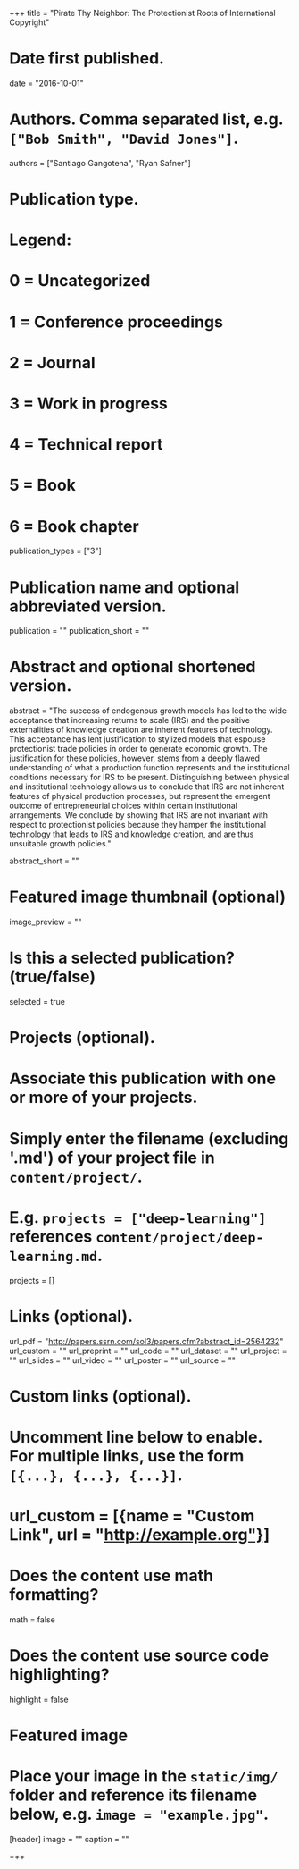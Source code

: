 +++
title = "Pirate Thy Neighbor: The Protectionist Roots of International Copyright" 

# Date first published.
date = "2016-10-01"

# Authors. Comma separated list, e.g. `["Bob Smith", "David Jones"]`.
authors = ["Santiago Gangotena", "Ryan Safner"]

# Publication type.
# Legend:
# 0 = Uncategorized
# 1 = Conference proceedings
# 2 = Journal
# 3 = Work in progress
# 4 = Technical report
# 5 = Book
# 6 = Book chapter
publication_types = ["3"]

# Publication name and optional abbreviated version.
publication = ""
publication_short = ""

# Abstract and optional shortened version.
abstract = "The success of endogenous growth models has led to the wide acceptance that increasing returns to scale (IRS) and the positive externalities of knowledge creation are inherent features of technology. This acceptance has lent justification to stylized models that espouse protectionist trade policies in order to generate economic growth. The justification for these policies, however, stems from a deeply flawed understanding of what a production function represents and the institutional conditions necessary for IRS to be present. Distinguishing between physical and institutional technology allows us to conclude that IRS are not inherent features of physical production processes, but represent the emergent outcome of entrepreneurial choices within certain institutional arrangements. We conclude by showing that IRS are not invariant with respect to protectionist policies because they hamper the institutional technology that leads to IRS and knowledge creation, and are thus unsuitable growth policies."

abstract_short = ""

# Featured image thumbnail (optional)
image_preview = ""

# Is this a selected publication? (true/false)
selected = true

# Projects (optional).
#   Associate this publication with one or more of your projects.
#   Simply enter the filename (excluding '.md') of your project file in `content/project/`.
#   E.g. `projects = ["deep-learning"]` references `content/project/deep-learning.md`.
projects = []

# Links (optional).
url_pdf = "http://papers.ssrn.com/sol3/papers.cfm?abstract_id=2564232"
url_custom = ""
url_preprint = ""
url_code = ""
url_dataset = ""
url_project = ""
url_slides = ""
url_video = ""
url_poster = ""
url_source = ""

# Custom links (optional).
#   Uncomment line below to enable. For multiple links, use the form `[{...}, {...}, {...}]`.
# url_custom = [{name = "Custom Link", url = "http://example.org"}]

# Does the content use math formatting?
math = false

# Does the content use source code highlighting?
highlight = false

# Featured image
# Place your image in the `static/img/` folder and reference its filename below, e.g. `image = "example.jpg"`.
[header]
image = ""
caption = ""

+++
